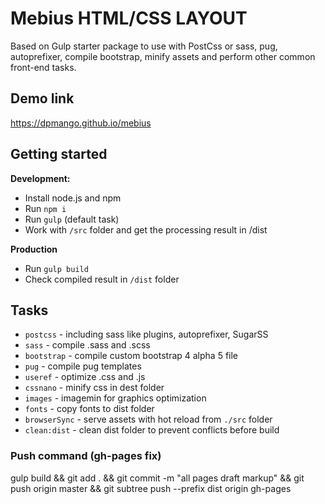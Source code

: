 # Mebius HTML/CSS LAYOUT
Based on Gulp starter package to use with PostCss or sass, pug, autoprefixer, compile bootstrap, minify assets and perform other common front-end tasks.

## Demo link
https://dpmango.github.io/mebius

## Getting started
__Development:__
- Install node.js and npm
- Run `npm i`
- Run `gulp` (default task)
- Work with `/src` folder and get the processing result in /dist

__Production__
- Run `gulp build`
- Check compiled result in `/dist` folder

## Tasks
- `postcss` - including sass like plugins, autoprefixer, SugarSS
- `sass` - compile .sass and .scss
- `bootstrap` - compile custom bootstrap 4 alpha 5 file
- `pug` - compile pug templates
- `useref` - optimize .css and .js
- `cssnano` - minify css in dest folder
- `images` - imagemin for graphics optimization
- `fonts` - copy fonts to dist folder
- `browserSync` - serve assets with hot reload from `./src` folder
- `clean:dist` - clean dist folder to prevent conflicts before build


### Push command (gh-pages fix)
gulp build && git add . && git commit -m "all pages draft markup" && git push origin master && git subtree push --prefix dist origin gh-pages
